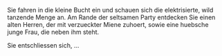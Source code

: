 Sie fahren in die kleine Bucht ein und schauen 
sich die elektrisierte, wild tanzende Menge an. 
Am Rande der seltsamen Party entdecken Sie einen alten
 Herren, der mit verzueckter Miene zuhoert, 
 sowie eine huebsche junge Frau, die neben ihm steht. 

Sie entschliessen sich, ...